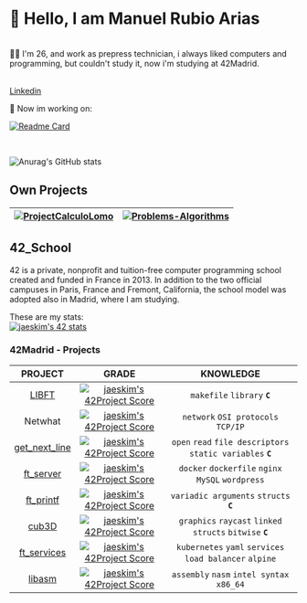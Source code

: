 
# 👋 Hello, I am Manuel Rubio Arias</br>

</br>
👨‍💻 I'm 26, and work as prepress technician, i always liked computers and programming, but couldn't study it, now i'm studying at 42Madrid.</br>
</br>

[Linkedin](www.linkedin.com/in/manuelrubioarias)

🚀 Now im working on:
</br>

[![Readme Card](https://github-readme-stats.vercel.app/api/pin/?username=mrubio7&repo=42_services&theme=dark&show_icons=true)](https://github.com/mrubio7/42_services)

</br>

![Anurag's GitHub stats](https://github-readme-stats.vercel.app/api?username=mrubio7&show_icons=true&theme=dark)

## Own Projects
|[![ProjectCalculoLomo](https://github-readme-stats.vercel.app/api/pin/?username=mrubio7&repo=Calculo-Lomo&theme=dark&show_icons=true)](https://github.com/mrubio7/Calculo-Lomo)|[![Problems-Algorithms](https://github-readme-stats.vercel.app/api/pin/?username=mrubio7&repo=Problems-Algorithms&theme=dark&show_icons=true)](https://github.com/mrubio7/Problems-Algorithms)|
|---|---|

## 42_School </br>

42 is a private, nonprofit and tuition-free computer programming school created and funded in France in 2013. In addition to the two official campuses in Paris, France and Fremont, California, the school model was adopted also in Madrid, where I am studying.</br>

These are my stats:</br>
[![jaeskim's 42 stats](https://badge42.herokuapp.com/api/stats/mrubio?darkmode=true)](https://github.com/JaeSeoKim/badge42)
</br>


### 42Madrid - Projects </br>

|PROJECT|GRADE|KNOWLEDGE|
|:---:|:--------------------------------------------------------------------------------------------------------------------------:|:-------:|
|[LIBFT](https://github.com/mrubio7/42_libft)|[![jaeskim's 42Project Score](https://badge42.herokuapp.com/api/project/mrubio/Libft)](https://github.com/JaeSeoKim/badge42)|`makefile` `library` **`C`**|
|Netwhat|[![jaeskim's 42Project Score](https://badge42.herokuapp.com/api/project/mrubio/netwhat)](https://github.com/JaeSeoKim/badge42)|`network` `OSI protocols` `TCP/IP`|
|[get_next_line](https://github.com/mrubio7/42_get_next_line)|[![jaeskim's 42Project Score](https://badge42.herokuapp.com/api/project/mrubio/get_next_line)](https://github.com/JaeSeoKim/badge42)|`open` `read` `file descriptors` `static variables` **`C`**|
|[ft_server](https://github.com/mrubio7/42_server) |[![jaeskim's 42Project Score](https://badge42.herokuapp.com/api/project/mrubio/ft_server)](https://github.com/JaeSeoKim/badge42)|`docker` `dockerfile` `nginx` `MySQL` `wordpress`|
|[ft_printf](https://github.com/mrubio7/42_printf)|[![jaeskim's 42Project Score](https://badge42.herokuapp.com/api/project/mrubio/ft_printf)](https://github.com/JaeSeoKim/badge42)|`variadic arguments` `structs` **`C`**|
|[cub3D](https://github.com/mrubio7/42_cub3D)|[![jaeskim's 42Project Score](https://badge42.herokuapp.com/api/project/mrubio/cub3d)](https://github.com/JaeSeoKim/badge42)|`graphics` `raycast` `linked structs` `bitwise` **`C`**|
|[ft_services](https://github.com/mrubio7/42_services)|[![jaeskim's 42Project Score](https://badge42.herokuapp.com/api/project/mrubio/ft_services)](https://github.com/JaeSeoKim/badge42)|`kubernetes` `yaml` `services` `load balancer` `alpine`|
|[libasm](https://github.com/mrubio7/libasm)|[![jaeskim's 42Project Score](https://badge42.herokuapp.com/api/project/mrubio/libasm)](https://github.com/JaeSeoKim/badge42)|`assembly` `nasm` `intel syntax` `x86_64`|

